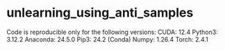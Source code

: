 # unlearning_using_anti_samples
Code is reproducible only for the following versions:
CUDA: 12.4
Python3: 3.12.2
Anaconda: 24.5.0
Pip3: 24.2 (Conda)
Numpy: 1.26.4
Torch: 2.4.1 
